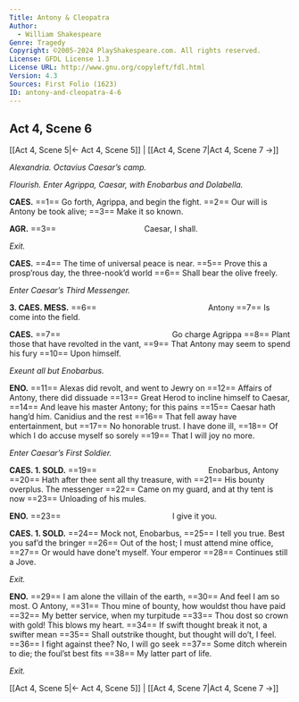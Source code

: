 ```yaml
---
Title: Antony & Cleopatra
Author: 
  - William Shakespeare
Genre: Tragedy
Copyright: ©2005-2024 PlayShakespeare.com. All rights reserved.
License: GFDL License 1.3
License URL: http://www.gnu.org/copyleft/fdl.html
Version: 4.3
Sources: First Folio (1623)
ID: antony-and-cleopatra-4-6
---
```


## Act 4, Scene 6
[[Act 4, Scene 5|← Act 4, Scene 5]] | [[Act 4, Scene 7|Act 4, Scene 7 →]]

*Alexandria. Octavius Caesar’s camp.*

*Flourish. Enter Agrippa, Caesar, with Enobarbus and Dolabella.*

**CAES.**
==1== Go forth, Agrippa, and begin the fight.
==2== Our will is Antony be took alive;
==3== Make it so known.

**AGR.**
==3==            Caesar, I shall.

*Exit.*

**CAES.**
==4== The time of universal peace is near.
==5== Prove this a prosp’rous day, the three-nook’d world
==6== Shall bear the olive freely.

*Enter Caesar’s Third Messenger.*

**3. CAES. MESS.**
==6==               Antony
==7== Is come into the field.

**CAES.**
==7==               Go charge Agrippa
==8== Plant those that have revolted in the vant,
==9== That Antony may seem to spend his fury
==10== Upon himself.

*Exeunt all but Enobarbus.*

**ENO.**
==11== Alexas did revolt, and went to Jewry on
==12== Affairs of Antony, there did dissuade
==13== Great Herod to incline himself to Caesar,
==14== And leave his master Antony; for this pains
==15== Caesar hath hang’d him. Canidius and the rest
==16== That fell away have entertainment, but
==17== No honorable trust. I have done ill,
==18== Of which I do accuse myself so sorely
==19== That I will joy no more.

*Enter Caesar’s First Soldier.*

**CAES. 1. SOLD.**
==19==               Enobarbus, Antony
==20== Hath after thee sent all thy treasure, with
==21== His bounty overplus. The messenger
==22== Came on my guard, and at thy tent is now
==23== Unloading of his mules.

**ENO.**
==23==               I give it you.

**CAES. 1. SOLD.**
==24== Mock not, Enobarbus,
==25== I tell you true. Best you saf’d the bringer
==26== Out of the host; I must attend mine office,
==27== Or would have done’t myself. Your emperor
==28== Continues still a Jove.

*Exit.*

**ENO.**
==29== I am alone the villain of the earth,
==30== And feel I am so most. O Antony,
==31== Thou mine of bounty, how wouldst thou have paid
==32== My better service, when my turpitude
==33== Thou dost so crown with gold! This blows my heart.
==34== If swift thought break it not, a swifter mean
==35== Shall outstrike thought, but thought will do’t, I feel.
==36== I fight against thee? No, I will go seek
==37== Some ditch wherein to die; the foul’st best fits
==38== My latter part of life.

*Exit.*

[[Act 4, Scene 5|← Act 4, Scene 5]] | [[Act 4, Scene 7|Act 4, Scene 7 →]]